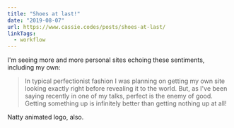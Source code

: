 ```yaml
---
title: "Shoes at last!"
date: "2019-08-07"
url: https://www.cassie.codes/posts/shoes-at-last/
linkTags:
  - workflow
---
```


I'm seeing more and more personal sites echoing these sentiments, including my own:

> In typical perfectionist fashion I was planning on getting my own site looking exactly right before revealing it to the world. But, as I've been saying recently in one of my talks, perfect is the enemy of good. Getting something up is infinitely better than getting nothing up at all!

Natty animated logo, also.
